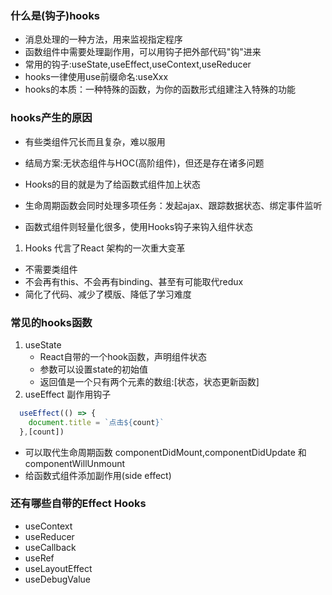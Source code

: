 ### 什么是(钩子)hooks
- 消息处理的一种方法，用来监视指定程序
- 函数组件中需要处理副作用，可以用钩子把外部代码"钩"进来
- 常用的钩子:useState,useEffect,useContext,useReducer
- hooks一律使用use前缀命名:useXxx
- hooks的本质：一种特殊的函数，为你的函数形式组建注入特殊的功能
### hooks产生的原因
- 有些类组件冗长而且复杂，难以服用
- 结局方案:无状态组件与HOC(高阶组件)，但还是存在诸多问题
- Hooks的目的就是为了给函数式组件加上状态

- 生命周期函数会同时处理多项任务：发起ajax、跟踪数据状态、绑定事件监听
- 函数式组件则轻量化很多，使用Hooks钩子来钩入组件状态

1. Hooks 代言了React 架构的一次重大变革
  - 不需要类组件
  - 不会再有this、不会再有binding、甚至有可能取代redux
  - 简化了代码、减少了模版、降低了学习难度
### 常见的hooks函数
1. useState
   - React自带的一个hook函数，声明组件状态
   - 参数可以设置state的初始值
   - 返回值是一个只有两个元素的数组:[状态，状态更新函数] 
2. useEffect 副作用钩子
```js
  useEffect(() => {
    document.title = `点击${count}`
  },[count])
```
  -  可以取代生命周期函数 componentDidMount,componentDidUpdate 和 componentWillUnmount
  -  给函数式组件添加副作用(side effect)
### 还有哪些自带的Effect Hooks
- useContext
- useReducer
- useCallback
- useRef
- useLayoutEffect
- useDebugValue